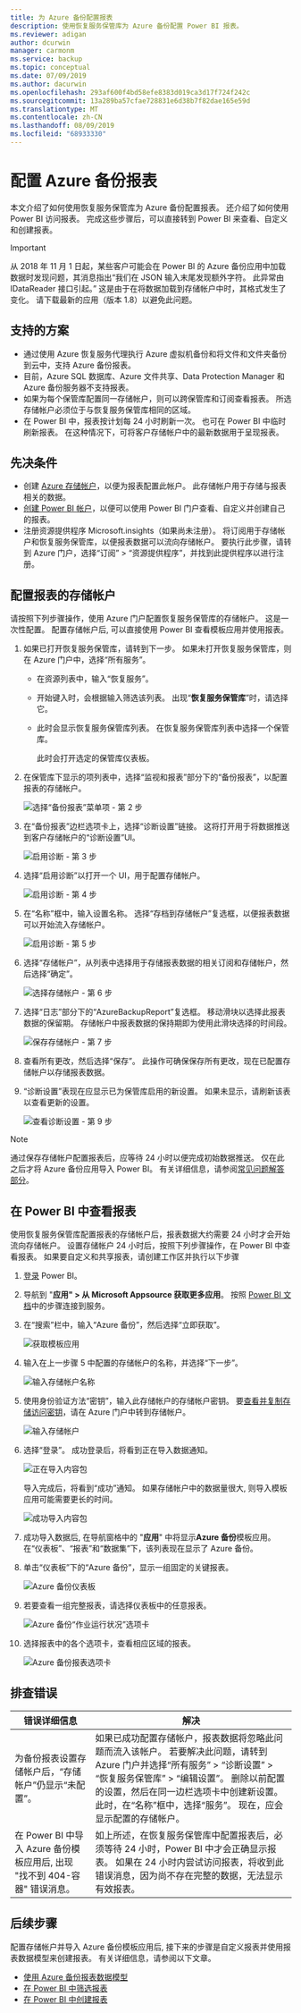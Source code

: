 ```yaml
---
title: 为 Azure 备份配置报表
description: 使用恢复服务保管库为 Azure 备份配置 Power BI 报表。
ms.reviewer: adigan
author: dcurwin
manager: carmonm
ms.service: backup
ms.topic: conceptual
ms.date: 07/09/2019
ms.author: dacurwin
ms.openlocfilehash: 293af600f4bd58efe8383d019ca3d17f724f242c
ms.sourcegitcommit: 13a289ba57cfae728831e6d38b7f82dae165e59d
ms.translationtype: MT
ms.contentlocale: zh-CN
ms.lasthandoff: 08/09/2019
ms.locfileid: "68933330"
---
```

# <a name="configure-azure-backup-reports"></a>配置 Azure 备份报表
本文介绍了如何使用恢复服务保管库为 Azure 备份配置报表。 还介绍了如何使用 Power BI 访问报表。 完成这些步骤后，可以直接转到 Power BI 来查看、自定义和创建报表。

> [!IMPORTANT]
> 从 2018 年 11 月 1 日起，某些客户可能会在 Power BI 的 Azure 备份应用中加载数据时发现问题，其消息指出“我们在 JSON 输入末尾发现额外字符。 此异常由 IDataReader 接口引起。”
这是由于在将数据加载到存储帐户中时，其格式发生了变化。
请下载最新的应用（版本 1.8）以避免此问题。
>
>

## <a name="supported-scenarios"></a>支持的方案
- 通过使用 Azure 恢复服务代理执行 Azure 虚拟机备份和将文件和文件夹备份到云中，支持 Azure 备份报表。
- 目前，Azure SQL 数据库、Azure 文件共享、Data Protection Manager 和 Azure 备份服务器不支持报表。
- 如果为每个保管库配置同一存储帐户，则可以跨保管库和订阅查看报表。 所选存储帐户必须位于与恢复服务保管库相同的区域。
- 在 Power BI 中，报表按计划每 24 小时刷新一次。 也可在 Power BI 中临时刷新报表。 在这种情况下，可将客户存储帐户中的最新数据用于呈现报表。

## <a name="prerequisites"></a>先决条件
- 创建 [Azure 存储帐户](../storage/common/storage-quickstart-create-account.md)，以便为报表配置此帐户。 此存储帐户用于存储与报表相关的数据。
- [创建 Power BI 帐户](https://powerbi.microsoft.com/landing/signin/)，以便可以使用 Power BI 门户查看、自定义并创建自己的报表。
- 注册资源提供程序 Microsoft.insights（如果尚未注册）。 将订阅用于存储帐户和恢复服务保管库，以便报表数据可以流向存储帐户。 要执行此步骤，请转到 Azure 门户，选择“订阅” > “资源提供程序”，并找到此提供程序以进行注册。

## <a name="configure-storage-account-for-reports"></a>配置报表的存储帐户
请按照下列步骤操作，使用 Azure 门户配置恢复服务保管库的存储帐户。 这是一次性配置。 配置存储帐户后, 可以直接使用 Power BI 查看模板应用并使用报表。

1. 如果已打开恢复服务保管库，请转到下一步。 如果未打开恢复服务保管库，则在 Azure 门户中，选择“所有服务”。

   * 在资源列表中，输入“恢复服务”。
   * 开始键入时，会根据输入筛选该列表。 出现“**恢复服务保管库**”时，请选择它。
   * 此时会显示恢复服务保管库列表。 在恢复服务保管库列表中选择一个保管库。

     此时会打开选定的保管库仪表板。
2. 在保管库下显示的项列表中，选择“监视和报表”部分下的“备份报表”，以配置报表的存储帐户。

      ![选择“备份报表”菜单项 - 第 2 步](./media/backup-azure-configure-reports/backup-reports-settings.PNG)
3. 在“备份报表”边栏选项卡上，选择“诊断设置”链接。 这将打开用于将数据推送到客户存储帐户的“诊断设置”UI。

      ![启用诊断 - 第 3 步](./media/backup-azure-configure-reports/backup-azure-configure-reports.png)
4. 选择“启用诊断”以打开一个 UI，用于配置存储帐户。

      ![启用诊断 - 第 4 步](./media/backup-azure-configure-reports/enable-diagnostics.png)
5. 在“名称”框中，输入设置名称。 选择“存档到存储帐户”复选框，以便报表数据可以开始流入存储帐户。

      ![启用诊断 - 第 5 步](./media/backup-azure-configure-reports/select-setting-name.png)
6. 选择“存储帐户”，从列表中选择用于存储报表数据的相关订阅和存储帐户，然后选择“确定”。

      ![选择存储帐户 - 第 6 步](./media/backup-azure-configure-reports/select-subscription-sa.png)
7. 选择“日志”部分下的“AzureBackupReport”复选框。 移动滑块以选择此报表数据的保留期。 存储帐户中报表数据的保持期即为使用此滑块选择的时间段。

      ![保存存储帐户 - 第 7 步](./media/backup-azure-configure-reports/save-diagnostic-settings.png)
8. 查看所有更改，然后选择“保存”。 此操作可确保保存所有更改，现在已配置存储帐户以存储报表数据。

9. “诊断设置”表现在应显示已为保管库启用的新设置。 如果未显示，请刷新该表以查看更新的设置。

      ![查看诊断设置 - 第 9 步](./media/backup-azure-configure-reports/diagnostic-setting-row.png)

> [!NOTE]
> 通过保存存储帐户配置报表后，应等待 24 小时以便完成初始数据推送。 仅在此之后才将 Azure 备份应用导入 Power BI。 有关详细信息，请参阅[常见问题解答部分](backup-azure-monitor-alert-faq.md)。
>
>

## <a name="view-reports-in-power-bi"></a>在 Power BI 中查看报表
使用恢复服务保管库配置报表的存储帐户后，报表数据大约需要 24 小时才会开始流向存储帐户。 设置存储帐户 24 小时后，按照下列步骤操作，在 Power BI 中查看报表。
如果要自定义和共享报表，请创建工作区并执行以下步骤

1. [登录](https://powerbi.microsoft.com/landing/signin/) Power BI。
2. 导航到 "**应用" > 从 Microsoft Appsource 获取更多应用**。 按照 [Power BI 文档](https://powerbi.microsoft.com/documentation/powerbi-content-packs-services/)中的步骤连接到服务。

3. 在“搜索”栏中，输入“Azure 备份”，然后选择“立即获取”。

      ![获取模板应用](./media/backup-azure-configure-reports/template-app-get.png)
4. 输入在上一步骤 5 中配置的存储帐户的名称，并选择“下一步”。

    ![输入存储帐户名称](./media/backup-azure-configure-reports/content-pack-storage-account-name.png)    
5. 使用身份验证方法“密钥”，输入此存储帐户的存储帐户密钥。 要[查看并复制存储访问密钥](../storage/common/storage-account-manage.md#access-keys)，请在 Azure 门户中转到存储帐户。

     ![输入存储帐户](./media/backup-azure-configure-reports/content-pack-storage-account-key.png) <br/>

6. 选择“登录”。 成功登录后，将看到正在导入数据通知。

    ![正在导入内容包](./media/backup-azure-configure-reports/content-pack-importing-data.png) <br/>

    导入完成后，将看到“成功”通知。 如果存储帐户中的数据量很大, 则导入模板应用可能需要更长的时间。

    ![成功导入内容包](./media/backup-azure-configure-reports/content-pack-import-success.png) <br/>

7. 成功导入数据后, 在导航窗格中的 "**应用**" 中将显示**Azure 备份**模板应用。 在“仪表板”、“报表”和“数据集”下，该列表现在显示了 Azure 备份。

8. 单击“仪表板”下的“Azure 备份”，显示一组固定的关键报表。

      ![Azure 备份仪表板](./media/backup-azure-configure-reports/azure-backup-dashboard.png) <br/>
9. 若要查看一组完整报表，请选择仪表板中的任意报表。

      ![Azure 备份“作业运行状况”选项卡](./media/backup-azure-configure-reports/azure-backup-job-health.png) <br/>
10. 选择报表中的各个选项卡，查看相应区域的报表。

      ![Azure 备份报表选项卡](./media/backup-azure-configure-reports/reports-tab-view.png)


## <a name="troubleshooting-errors"></a>排查错误
| 错误详细信息 | 解决 |
| --- | --- |
| 为备份报表设置存储帐户后，“存储帐户”仍显示“未配置”。 | 如果已成功配置存储帐户，报表数据将忽略此问题而流入该帐户。 若要解决此问题，请转到 Azure 门户并选择“所有服务” > “诊断设置” > “恢复服务保管库” > “编辑设置”。 删除以前配置的设置，然后在同一边栏选项卡中创建新设置。 此时，在“名称”框中，选择“服务”。 现在，应会显示配置的存储帐户。 |
|在 Power BI 中导入 Azure 备份模板应用后, 出现 "找不到 404-容器" 错误消息。 | 如上所述，在恢复服务保管库中配置报表后，必须等待 24 小时，Power BI 中才会正确显示报表。 如果在 24 小时内尝试访问报表，将收到此错误消息，因为尚不存在完整的数据，无法显示有效报表。 |

## <a name="next-steps"></a>后续步骤
配置存储帐户并导入 Azure 备份模板应用后, 接下来的步骤是自定义报表并使用报表数据模型来创建报表。 有关详细信息，请参阅以下文章。

* [使用 Azure 备份报表数据模型](backup-azure-reports-data-model.md)
* [在 Power BI 中筛选报表](https://powerbi.microsoft.com/documentation/powerbi-service-about-filters-and-highlighting-in-reports/)
* [在 Power BI 中创建报表](https://powerbi.microsoft.com/documentation/powerbi-service-create-a-new-report/)
